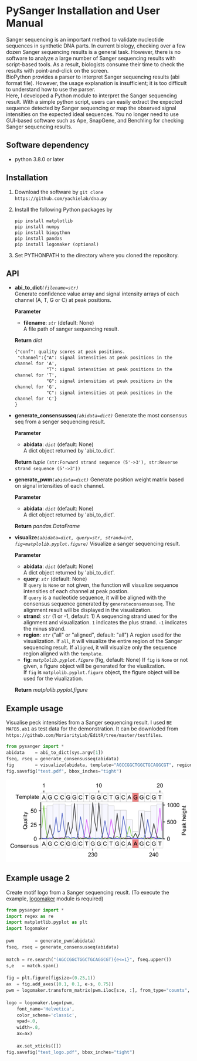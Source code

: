 # PySanger Installation and User Manual
Sanger sequencing is an important method to validate nucleotide sequences in synthetic DNA parts.  In current biology, checking over a few dozen Sanger sequencing results is a general task. However, there is no software to analyze a large number of Sanger sequencing results with script-based tools. As a result, biologists consume their time to check the results with point-and-click on the screen.  
BioPython provides a parser to interpret Sanger sequencing results (abi format file). However, the usage explanation is insufficient; it is too difficult to understand how to use the parser.  
Here, I developed a Python module to interpret the Sanger sequencing result. With a simple python script, users can easily extract the expected sequence detected by Sanger sequencing or map the observed signal intensities on the expected ideal sequences. You no longer need to use GUI-based software such as Ape, SnapGene, and Benchling for checking Sanger sequencing results.  

## Software dependency
- python 3.8.0 or later

## Installation
1.  Download the software by  ````git clone https://github.com/yachielab/dna.py ````
2.  Install the following Python packages by  
	
	```
	pip install matplotlib
	pip install numpy
	pip install biopython
	pip install pandas
	pip install logomaker (optional) 
	```

3.  Set PYTHONPATH to the directory where you cloned the repository.

## API
- **abi_to_dict**_`(filename=str)`_  
	Generate confidence value array and signal intensity arrays of each channel (A, T, G or C) at peak positions. 
	
	**Parameter**
	
	- **filename**: *`str`*  (default: None)  
	A file path of sanger sequencing result.   
	
	**Return**
	_dict_
	``` 
	{"conf": quality scores at peak positions.
	 "channel":{"A": signal intensities at peak positions in the channel for 'A',
	            "T": signal intensities at peak positions in the channel for 'T',
	            "G": signal intensities at peak positions in the channel for 'G',
	            "C": signal intensities at peak positions in the channel for 'C'}
	}
	```

- **generate_consensusseq**_`(abidata=dict)`_
	Generate the most consensus seq from a senger sequencing result.  

	**Parameter**
	
	- **abidata**: *`dict`*  (default: None)  
	A dict object returned by 'abi_to_dict'.   
	
	**Return**
	_tuple_
	`(str:Forward strand sequence (5'->3'), str:Reverse strand sequence (5'->3'))` 

- **generate_pwm**_`(abidata=dict)`_
	Generate position weight matrix based on signal intensities of each channel.   
	
	**Parameter**
	
	- **abidata**: *`dict`*  (default: None)  
	A dict object returned by 'abi_to_dict'.   

	**Return**
	_pandas.DataFrame_

- **visualize**_`(abidata=dict, query=str, strand=int, fig=matplolib.pyplot.figure)`_ 
	Visualize a sanger sequencing result. 
	
	**Parameter**  	
	
	- **abidata**: *`dict`*  (default: None)  
	A dict object returned by 'abi_to_dict'.   
	- **query**: *`str`*  (default: None)  
	If `query` is `None` or not given, the function will visualize sequence intensities of each channel at peak postion.   
	If `query` is a nucleotide sequence, it will be aligned with the consensus sequence generated by `generateconsensusseq`. The alignment result will be displayed in the visualization. 
	- **strand**: *`str`* (1 or -1, default: 1) 
	A sequencing strand used for the alignment and visualization. `1` indicates the plus strand. `-1` indicates the minus strand. 
	- **region**: *`str`* ("all" or "aligned", default: "all")
	A region used for the visualization. If `all`, it will visualize the entire region of the Sanger sequencing result. If `aligned`, it will visualize only the sequence region aligned with the `template`.
	- **fig**: *`matplolib.pyplot.figure`* (fig, default: None)
	If `fig` is `None` or not given, a figure object will be generated for the viualization.   
 	If `fig` is `matplolib.pyplot.figure` object, the figure object will be used for the viualization.
	
	**Return**
	_matplolib.pyplot.figure_


## Example usage 
Visualise peck intensities from a Sanger sequencing result. I used `BE MAFB5.ab1` as test data for the demonstration. It can be downloded from `https://github.com/MoriarityLab/EditR/tree/master/testfiles`.   


```python
from pysanger import * 
abidata    = abi_to_dict(sys.argv[1])  
fseq, rseq = generate_consensusseq(abidata)  
fig        = visualize(abidata, template="AGCCGGCTGGCTGCAGGCGT", region="aligned") 
fig.savefig("test.pdf", bbox_inches="tight") 
```

![test.pdf](test.png)

## Example usage 2
Create motif logo from a Sanger sequencing reuslt. (To execute the example, [logomaker](https://logomaker.readthedocs.io/en/latest/) module is required) 

```python
from pysanger import *
import regex as re 
import matplotlib.pyplot as plt 
import logomaker

pwm        = generate_pwm(abidata) 
fseq, rseq = generate_consensusseq(abidata) 

match = re.search("(AGCCGGCTGGCTGCAGGCGT){e<=1}", fseq.upper())
s,e   = match.span()

fig = plt.figure(figsize=(0.25,1))
ax  = fig.add_axes([0.1, 0.1, e-s, 0.75])
pwm = logomaker.transform_matrix(pwm.iloc[s:e, :], from_type="counts", to_type="probability")

logo = logomaker.Logo(pwm,
    font_name='Helvetica',
    color_scheme='classic',
    vpad=.0,
    width=.8,
    ax=ax)

    ax.set_xticks([]) 
fig.savefig("test_logo.pdf", bbox_inches="tight") 
```

